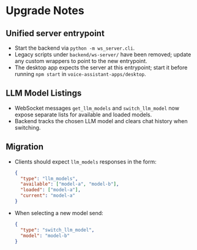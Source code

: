 # Upgrade Notes

## Unified server entrypoint
- Start the backend via `python -m ws_server.cli`.
- Legacy scripts under `backend/ws-server/` have been removed; update any
  custom wrappers to point to the new entrypoint.
- The desktop app expects the server at this entrypoint; start it before
  running `npm start` in `voice-assistant-apps/desktop`.

## LLM Model Listings
- WebSocket messages `get_llm_models` and `switch_llm_model` now expose
  separate lists for available and loaded models.
- Backend tracks the chosen LLM model and clears chat history when switching.

## Migration
- Clients should expect `llm_models` responses in the form:
  ```json
  {
    "type": "llm_models",
    "available": ["model-a", "model-b"],
    "loaded": ["model-a"],
    "current": "model-a"
  }
  ```
- When selecting a new model send:
  ```json
  {
    "type": "switch_llm_model",
    "model": "model-b"
  }
  ```
